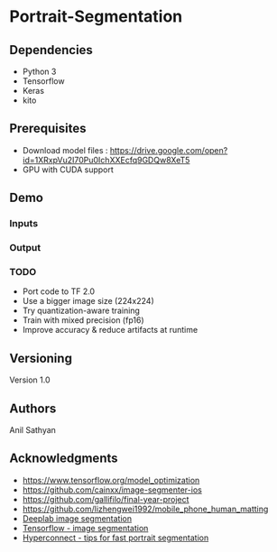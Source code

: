 # Portrait-Segmentation


## Dependencies

* Python 3
* Tensorflow
* Keras
* kito

## Prerequisites

* Download model files : https://drive.google.com/open?id=1XRxpVu2I70Pu0IchXXEcfq9GDQw8XeT5
* GPU with CUDA support

## Demo

### Inputs



### Output

### TODO

* Port code to TF 2.0
* Use a bigger image size (224x224)
* Try quantization-aware training
* Train with mixed precision (fp16)
* Improve accuracy & reduce artifacts at runtime

## Versioning

Version 1.0

## Authors

Anil Sathyan

## Acknowledgments
* https://www.tensorflow.org/model_optimization
* https://github.com/cainxx/image-segmenter-ios
* https://github.com/gallifilo/final-year-project
* https://github.com/lizhengwei1992/mobile_phone_human_matting
*   [Deeplab image segmentation](https://colab.research.google.com/github/tensorflow/models/blob/master/research/deeplab/deeplab_demo.ipynb)
*   [Tensorflow - image segmentation](https://www.tensorflow.org/beta/tutorials/images/segmentation)
*   [Hyperconnect - tips for fast portrait segmentation](https://hyperconnect.github.io/2018/07/06/tips-for-building-fast-portrait-segmentation-network-with-tensorflow-lite.html)
